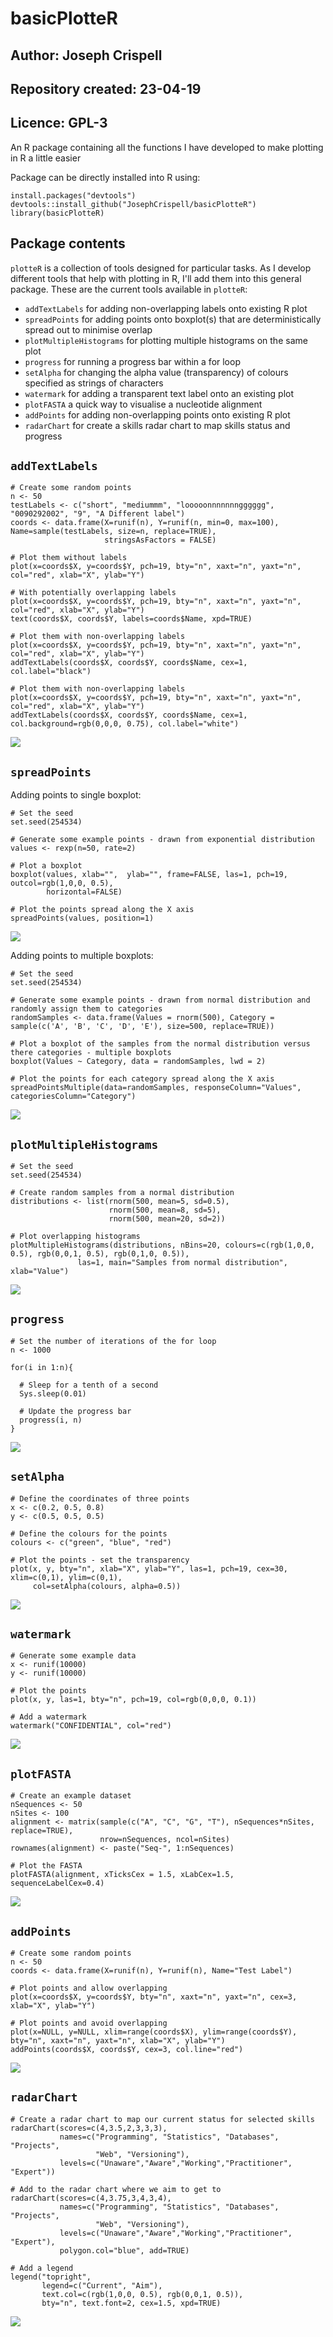 # basicPlotteR
## Author: Joseph Crispell
## Repository created: 23-04-19
## Licence: GPL-3
An R package containing all the functions I have developed to make plotting in R a little easier

Package can be directly installed into R using:
```
install.packages("devtools")
devtools::install_github("JosephCrispell/basicPlotteR")
library(basicPlotteR)
```

## Package contents
`plotteR` is a collection of tools designed for particular tasks. As I develop different tools that help with plotting in R, I'll add them into this general package. These are the current tools available in `plotteR`:
- `addTextLabels` for adding non-overlapping labels onto existing R plot
- `spreadPoints` for adding points onto boxplot(s) that are deterministically spread out to minimise overlap
- `plotMultipleHistograms` for plotting multiple histograms on the same plot
- `progress` for running a progress bar within a for loop
- `setAlpha` for changing the alpha value (transparency) of colours specified as strings of characters
- `watermark` for adding a transparent text label onto an existing plot
- `plotFASTA` a quick way to visualise a nucleotide alignment
- `addPoints` for adding non-overlapping points onto existing R plot
- `radarChart` for create a skills radar chart to map skills status and progress

## `addTextLabels`
```
# Create some random points
n <- 50
testLabels <- c("short", "mediummm", "looooonnnnnnngggggg", "0090292002", "9", "A Different label")
coords <- data.frame(X=runif(n), Y=runif(n, min=0, max=100), Name=sample(testLabels, size=n, replace=TRUE),
                     stringsAsFactors = FALSE)

# Plot them without labels
plot(x=coords$X, y=coords$Y, pch=19, bty="n", xaxt="n", yaxt="n", col="red", xlab="X", ylab="Y")

# With potentially overlapping labels
plot(x=coords$X, y=coords$Y, pch=19, bty="n", xaxt="n", yaxt="n", col="red", xlab="X", ylab="Y")
text(coords$X, coords$Y, labels=coords$Name, xpd=TRUE)

# Plot them with non-overlapping labels
plot(x=coords$X, y=coords$Y, pch=19, bty="n", xaxt="n", yaxt="n", col="red", xlab="X", ylab="Y")
addTextLabels(coords$X, coords$Y, coords$Name, cex=1, col.label="black")

# Plot them with non-overlapping labels
plot(x=coords$X, y=coords$Y, pch=19, bty="n", xaxt="n", yaxt="n", col="red", xlab="X", ylab="Y")
addTextLabels(coords$X, coords$Y, coords$Name, cex=1, col.background=rgb(0,0,0, 0.75), col.label="white")
```

![](ExampleImages/addTextLabels.gif)

## `spreadPoints`
Adding points to single boxplot:
```
# Set the seed
set.seed(254534)

# Generate some example points - drawn from exponential distribution
values <- rexp(n=50, rate=2)
 
# Plot a boxplot
boxplot(values, xlab="",  ylab="", frame=FALSE, las=1, pch=19, outcol=rgb(1,0,0, 0.5),
        horizontal=FALSE)
        
# Plot the points spread along the X axis
spreadPoints(values, position=1)
```

![](ExampleImages/spreadPoints_1.png)

Adding points to multiple boxplots:
```
# Set the seed
set.seed(254534)

# Generate some example points - drawn from normal distribution and randomly assign them to categories
randomSamples <- data.frame(Values = rnorm(500), Category = sample(c('A', 'B', 'C', 'D', 'E'), size=500, replace=TRUE))
 
# Plot a boxplot of the samples from the normal distribution versus there categories - multiple boxplots
boxplot(Values ~ Category, data = randomSamples, lwd = 2)
 
# Plot the points for each category spread along the X axis
spreadPointsMultiple(data=randomSamples, responseColumn="Values", categoriesColumn="Category")
```

![](ExampleImages/spreadPoints_2.png)

## `plotMultipleHistograms`
```
# Set the seed
set.seed(254534)

# Create random samples from a normal distribution
distributions <- list(rnorm(500, mean=5, sd=0.5), 
                      rnorm(500, mean=8, sd=5), 
                      rnorm(500, mean=20, sd=2))

# Plot overlapping histograms
plotMultipleHistograms(distributions, nBins=20, colours=c(rgb(1,0,0, 0.5), rgb(0,0,1, 0.5), rgb(0,1,0, 0.5)), 
		       las=1, main="Samples from normal distribution", xlab="Value")
```

![](ExampleImages/plotMultipleHistograms.png)

## `progress`
```
# Set the number of iterations of the for loop
n <- 1000

for(i in 1:n){
  
  # Sleep for a tenth of a second
  Sys.sleep(0.01)
  
  # Update the progress bar
  progress(i, n)
}
```

![](ExampleImages/progress.gif)

## `setAlpha`
```
# Define the coordinates of three points
x <- c(0.2, 0.5, 0.8)
y <- c(0.5, 0.5, 0.5)

# Define the colours for the points
colours <- c("green", "blue", "red")

# Plot the points - set the transparency
plot(x, y, bty="n", xlab="X", ylab="Y", las=1, pch=19, cex=30, xlim=c(0,1), ylim=c(0,1), 
     col=setAlpha(colours, alpha=0.5))
```

![](ExampleImages/setAlpha.png)

## `watermark`
```
# Generate some example data
x <- runif(10000)
y <- runif(10000)
 
# Plot the points
plot(x, y, las=1, bty="n", pch=19, col=rgb(0,0,0, 0.1))
 
# Add a watermark
watermark("CONFIDENTIAL", col="red")
```

![](ExampleImages/watermark.png)

## `plotFASTA`
```
# Create an example dataset
nSequences <- 50
nSites <- 100
alignment <- matrix(sample(c("A", "C", "G", "T"), nSequences*nSites, replace=TRUE),
                    nrow=nSequences, ncol=nSites)
rownames(alignment) <- paste("Seq-", 1:nSequences)

# Plot the FASTA
plotFASTA(alignment, xTicksCex = 1.5, xLabCex=1.5, sequenceLabelCex=0.4)
```

![](ExampleImages/plotFasta.png)

## `addPoints`
```
# Create some random points
n <- 50
coords <- data.frame(X=runif(n), Y=runif(n), Name="Test Label")

# Plot points and allow overlapping
plot(x=coords$X, y=coords$Y, bty="n", xaxt="n", yaxt="n", cex=3, xlab="X", ylab="Y")

# Plot points and avoid overlapping
plot(x=NULL, y=NULL, xlim=range(coords$X), ylim=range(coords$Y), bty="n", xaxt="n", yaxt="n", xlab="X", ylab="Y")
addPoints(coords$X, coords$Y, cex=3, col.line="red")
```

![](ExampleImages/addPoints.gif)

## `radarChart`
```
# Create a radar chart to map our current status for selected skills
radarChart(scores=c(4,3.5,2,3,3,3), 
           names=c("Programming", "Statistics", "Databases", "Projects",
                   "Web", "Versioning"),
           levels=c("Unaware","Aware","Working","Practitioner", "Expert"))

# Add to the radar chart where we aim to get to
radarChart(scores=c(4,3.75,3,4,3,4), 
           names=c("Programming", "Statistics", "Databases", "Projects",
                   "Web", "Versioning"),
           levels=c("Unaware","Aware","Working","Practitioner", "Expert"),
           polygon.col="blue", add=TRUE)

# Add a legend
legend("topright", 
       legend=c("Current", "Aim"), 
       text.col=c(rgb(1,0,0, 0.5), rgb(0,0,1, 0.5)), 
       bty="n", text.font=2, cex=1.5, xpd=TRUE)
```

![](ExampleImages/radarChart.png)
